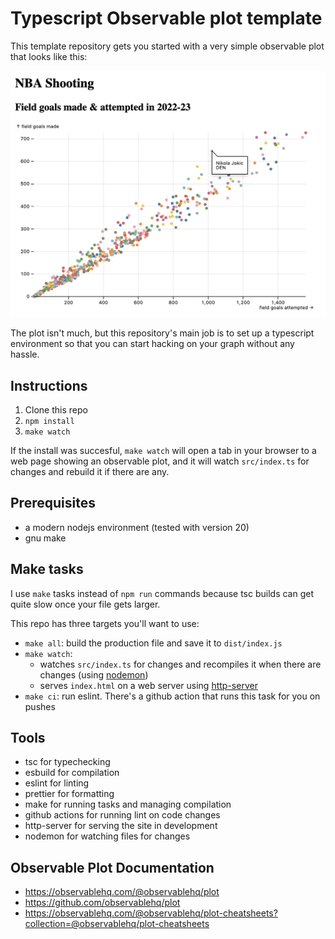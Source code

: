 # Typescript Observable plot template

This template repository gets you started with a very simple observable plot that looks like this:

![a simple scatter plot](./example.png)

The plot isn't much, but this repository's main job is to set up a typescript environment so that you can start hacking on your graph without any hassle.

## Instructions

1. Clone this repo
2. `npm install`
3. `make watch`

If the install was succesful, `make watch` will open a tab in your browser to a
web page showing an observable plot, and it will watch `src/index.ts` for
changes and rebuild it if there are any.

## Prerequisites

- a modern nodejs environment (tested with version 20)
- gnu make

## Make tasks

I use `make` tasks instead of `npm run` commands because tsc builds can get quite slow once your file gets larger.

This repo has three targets you'll want to use:

- `make all`: build the production file and save it to `dist/index.js`
- `make watch`:
    - watches `src/index.ts` for changes and recompiles it when there are changes (using [nodemon](https://nodemon.io/))
    - serves `index.html` on a web server using [http-server](https://www.npmjs.com/package/http-server)
- `make ci`: run eslint. There's a github action that runs this task for you on pushes

## Tools

- tsc for typechecking
- esbuild for compilation
- eslint for linting
- prettier for formatting
- make for running tasks and managing compilation
- github actions for running lint on code changes
- http-server for serving the site in development
- nodemon for watching files for changes

## Observable Plot Documentation

- https://observablehq.com/@observablehq/plot
- https://github.com/observablehq/plot
- https://observablehq.com/@observablehq/plot-cheatsheets?collection=@observablehq/plot-cheatsheets
